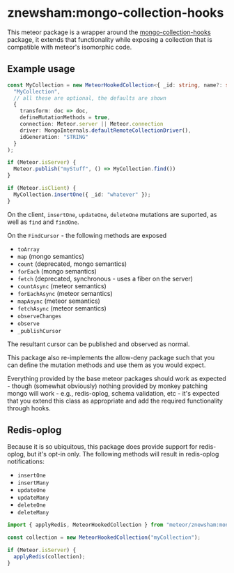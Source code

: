 # znewsham:mongo-collection-hooks

This meteor package is a wrapper around the [mongo-collection-hooks](https://www.npmjs.com/package/mongo-collection-hooks) package, it extends that functionality while exposing a collection that is compatible with meteor's isomorphic code.

## Example usage

```typescript
const MyCollection = new MeteorHookedCollection<{ _id: string, name?: string }>(
  "MyCollection",
  // all these are optional, the defaults are shown
  {
    transform: doc => doc,
    defineMutationMethods = true,
    connection: Meteor.server || Meteor.connection
    driver: MongoInternals.defaultRemoteCollectionDriver(),
    idGeneration: "STRING"
  }
);

if (Meteor.isServer) {
  Meteor.publish("myStuff", () => MyCollection.find())
}

if (Meteor.isClient) {
  MyCollection.insertOne({ _id: "whatever" });
}

```


On the client, `insertOne`, `updateOne`, `deleteOne` mutations are suported, as well as `find` and `findOne`.

On the `FindCursor` - the following methods are exposed
- `toArray`
- `map` (mongo semantics)
- `count` (deprecated, mongo semantics)
- `forEach` (mongo semantics)
- `fetch` (deprecated, synchronous - uses a fiber on the server)
- `countAsync` (meteor semantics)
- `forEachAsync` (meteor semantics)
- `mapAsync` (meteor semantics)
- `fetchAsync` (meteor semantics)
- `observeChanges`
- `observe`
- `_publishCursor`

The resultant cursor can be published and observed as normal.

This package also re-implements the allow-deny package such that you can define the mutation methods and use them as you would expect.

Everything provided by the base meteor packages should work as expected - though (somewhat obviously) nothing provided by monkey patching mongo will work - e.g., redis-oplog, schema validation, etc - it's expected that you extend this class as appropriate and add the required functionality through hooks.


## Redis-oplog
Because it is so ubiquitous, this package does provide support for redis-oplog, but it's opt-in only.
The following methods will result in redis-oplog notifications:
- `insertOne`
- `insertMany`
- `updateOne`
- `updateMany`
- `deleteOne`
- `deleteMany`

```typescript
import { applyRedis, MeteorHookedCollection } from "meteor/znewsham:mongo-collection-hooks";

const collection = new MeteorHookedCollection("myCollection");

if (Meteor.isServer) {
  applyRedis(collection);
}

```
